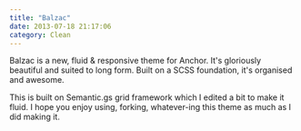 ```yaml
---
title: "Balzac"
date: 2013-07-18 21:17:06
category: Clean
---
```


Balzac is a new, fluid & responsive theme for Anchor. It's gloriously beautiful and suited to long form. Built on a SCSS foundation, it's organised and awesome.

This is built on Semantic.gs grid framework which I edited a bit to make it fluid. I hope you enjoy using, forking, whatever-ing this theme as much as I did making it.
